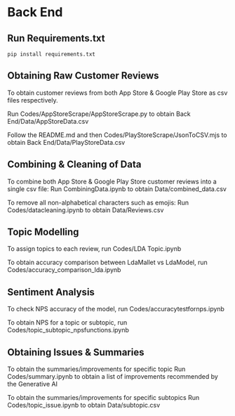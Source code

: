 # Back End

## Run Requirements.txt
```
pip install requirements.txt
```

## Obtaining Raw Customer Reviews
To obtain customer reviews from both App Store & Google Play Store as csv files respectively. 

Run Codes/AppStoreScrape/AppStoreScrape.py to obtain Back End/Data/AppStoreData.csv

Follow the README.md and then Codes/PlayStoreScrape/JsonToCSV.mjs to obtain Back End/Data/PlayStoreData.csv


## Combining & Cleaning of Data
To combine both App Store & Google Play Store customer reviews into a single csv file: 
Run CombiningData.ipynb to obtain Data/combined_data.csv

To remove all non-alphabetical characters such as emojis:
Run Codes/datacleaning.ipynb to obtain Data/Reviews.csv

## Topic Modelling
To assign topics to each review, run Codes/LDA Topic.ipynb

To obtain accuracy comparison between LdaMallet vs LdaModel, run Codes/accuracy_comparison_lda.ipynb

## Sentiment Analysis
To check NPS accuracy of the model, run Codes/accuracytestfornps.ipynb

To obtain NPS for a topic or subtopic, run Codes/topic_subtopic_npsfunctions.ipynb


## Obtaining Issues & Summaries 
To obtain the summaries/improvements for specific topic
Run Codes/summary.ipynb to obtain a list of improvements recommended by the Generative AI

To obtain the summaries/improvements for specific subtopics
Run Codes/topic_issue.ipynb to obtain Data/subtopic.csv





